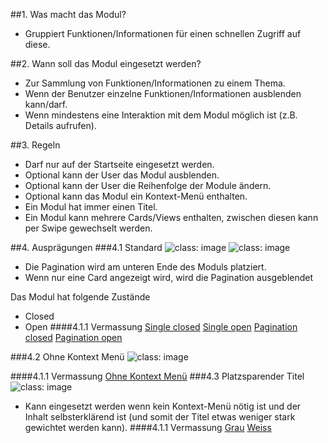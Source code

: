 ##1. Was macht das Modul?
*   Gruppiert Funktionen/Informationen für einen schnellen Zugriff auf diese. 

##2. Wann soll das Modul eingesetzt werden?
*   Zur Sammlung von Funktionen/Informationen zu einem Thema.
*   Wenn der Benutzer einzelne Funktionen/Informationen ausblenden kann/darf.
*   Wenn mindestens eine Interaktion mit dem Modul möglich ist (z.B. Details aufrufen).

##3. Regeln
*   Darf nur auf der Startseite eingesetzt werden.
*   Optional kann der User das Modul ausblenden.
*   Optional kann der User die Reihenfolge der Module ändern.
*   Optional kann das Modul ein Kontext-Menü enthalten.
*   Ein Modul hat immer einen Titel.
*   Ein Modul kann mehrere Cards/Views enthalten, zwischen diesen kann per Swipe gewechselt werden.

##4. Ausprägungen
###4.1 Standard
![](https://raw.githubusercontent.com/sbb-design-systems/mdsd/master/modules/18-modul/images/MM18_Single.png 'class: image')
![](https://raw.githubusercontent.com/sbb-design-systems/mdsd/master/modules/18-modul/images/MM18_Pagination.png 'class: image')
* Die Pagination wird am unteren Ende des Moduls platziert.
* Wenn nur eine Card angezeigt wird, wird die Pagination ausgeblendet

Das Modul hat folgende Zustände
* Closed
* Open
####4.1.1 Vermassung
[Single closed](https://sbb.invisionapp.com/d/main#/console/14051805/322943594/inspect)
[Single open](https://sbb.invisionapp.com/d/main#/console/14051805/322943595/inspect)
[Pagination closed](https://sbb.invisionapp.com/d/main#/console/14051805/322943594/inspect)
[Pagination open](https://sbb.invisionapp.com/d/main#/console/14051805/322943595/inspect)

###4.2 Ohne Kontext Menü
![](https://raw.githubusercontent.com/sbb-design-systems/mdsd/master/modules/18-modul/images/MM18_ohne_Header.png 'class: image')

####4.1.1 Vermassung
[Ohne Kontext Menü](https://sbb.invisionapp.com/d/main#/console/14051805/322943593/inspect)
###4.3 Platzsparender Titel
![](https://raw.githubusercontent.com/sbb-design-systems/mdsd/master/modules/18-modul/images/MM18_Platzsparender_Titel.png 'class: image')

* Kann eingesetzt werden wenn kein Kontext-Menü nötig ist und der Inhalt selbsterklärend ist (und somit der Titel etwas weniger stark gewichtet werden kann).
####4.1.1 Vermassung
[Grau](https://sbb.invisionapp.com/d/main#/console/14051805/322943594/inspect)
[Weiss](https://sbb.invisionapp.com/d/main#/console/14051805/322943595/inspect)




